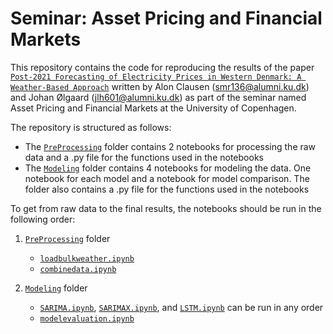 # Seminar: Asset Pricing and Financial Markets

This repository contains the code for reproducing the results of the paper [`Post-2021 Forecasting of Electricity Prices in Western
Denmark: A Weather-Based Approach`](Seminar_Asset_Prices_and_Financial_Markets.pdf) written by Alon Clausen (smr136@alumni.ku.dk) and Johan Ølgaard (jlh601@alumni.ku.dk) as part of the seminar named Asset Pricing and Financial Markets at the University of Copenhagen.

The repository is structured as follows:
- The [`PreProcessing`](PreProcessing) folder contains 2 notebooks for processing the raw data and a .py file for the functions used in the notebooks
- The [`Modeling`](Modeling) folder contains 4 notebooks for modeling the data. One notebook for each model and a notebook for model comparison. The folder also contains a .py file for the functions used in the notebooks

To get from raw data to the final results, the notebooks should be run in the following order:
1. [`PreProcessing`](PreProcessing) folder
    - [`loadbulkweather.ipynb`](PreProcessing/loadbulkweather.ipynb)
    - [`combinedata.ipynb`](PreProcessing/combinedata.ipynb)

2. [`Modeling`](Modeling) folder
    - [`SARIMA.ipynb`](Modeling/ARIMA.ipynb), [`SARIMAX.ipynb`](Modeling/LSTM.ipynb), and [`LSTM.ipynb`](Modeling/LSTM.ipynb) can be run in any order
    - [`modelevaluation.ipynb`](Modeling/modelevaluation.ipynb)
